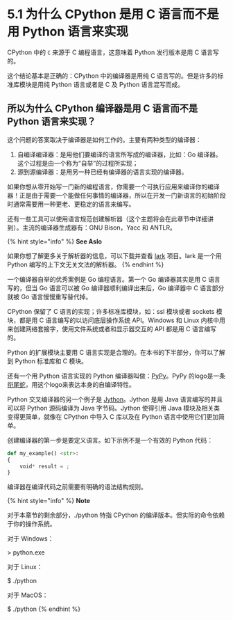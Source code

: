 # 5.1 为什么 CPython 是用 C 语言而不是用 Python 语言来实现

CPython 中的 `C` 来源于 C 编程语言，这意味着 Python 发行版本是用 C 语言写的。

这个结论基本是正确的：CPython 中的编译器是用纯 C 语言写的。但是许多的标准库模块是用纯 Python 语言或者是 C 及 Python 语言混写而成。

## 所以为什么 CPython 编译器是用 C 语言而不是 Python 语言来实现？

这个问题的答案取决于编译器是如何工作的。主要有两种类型的编译器：

1. 自编译编译器：是用他们要编译的语言所写成的编译器，比如：Go 编译器。这个过程是由一个称为“自举”的过程所实现；
2. 源到源编译器：是用另一种已经有编译器的语言实现的编译器。

如果你想从零开始写一门新的编程语言，你需要一个可执行应用来编译你的编译器！正是由于需要一个能做任何事情的编译器，所以在开发一门新语言的初始阶段时通常需要用一种更老、更稳定的语言来编写。

还有一些工具可以使用语言规范创建解析器（这个主题将会在此章节中详细讲到）。主流的编译器生成器有：GNU Bison，Yacc 和 ANTLR。

{% hint style="info" %}
**See Aslo**

如果你想了解更多关于解析器的信息，可以下载并查看 [lark](https://github.com/lark-parser/lark) 项目。lark 是一个用 Python 编写的上下文无关文法的解析器。
{% endhint %}

一个编译器自举的优秀案例是 Go 编程语言。第一个 Go 编译器其实是用 C 语言写的，但当 Go 语言可以被 Go 编译器顺利编译出来后，Go 编译器中 C 语言部分就被 Go 语言慢慢重写替代掉。

CPython 保留了 C 语言的实现；许多标准库模块，如：ssl 模块或者 sockets 模块，都是用 C 语言编写的以访问底层操作系统 API。Windows 和 Linux 内核中用来创建网络套接字，使用文件系统或者和显示器交互的 API 都是用 C 语言编写的。

Python 的扩展模块主要用 C 语言实现是合理的。在本书的下半部分，你可以了解到 Python 标准库和 C 模块。

还有一个用 Python 语言实现的 Python 编译器叫做：[PyPy](https://pypy.org)。PyPy 的logo是一条[衔尾蛇](https://en.wikipedia.org/wiki/Ouroboros)，用这个logo来表达本身的自编译特性。

Python 交叉编译器的另一个例子是 [Jython](https://www.jython.org)。Jython 是用 Java 语言编写的并且可以将 Python 源码编译为 Java 字节码。Jython 使得引用 Java 模块及相关类变得更简单，就像在 CPython 中导入 C 库以及在 Python 语言中使用它们更加简单。

创建编译器的第一步是要定义语言。如下示例不是一个有效的 Python 代码：

```python
def my_example() <str>:
{
    void* result = ;
}
```

编译器在编译代码之前需要有明确的语法结构规则。

{% hint style="info" %}
**Note**

对于本章节的剩余部分，./python 特指 CPython 的编译版本。但实际的命令依赖于你的操作系统。

对于 Windows：

\> python.exe

对于 Linux：

$ ./python

对于 MacOS：

$ ./python
{% endhint %}
